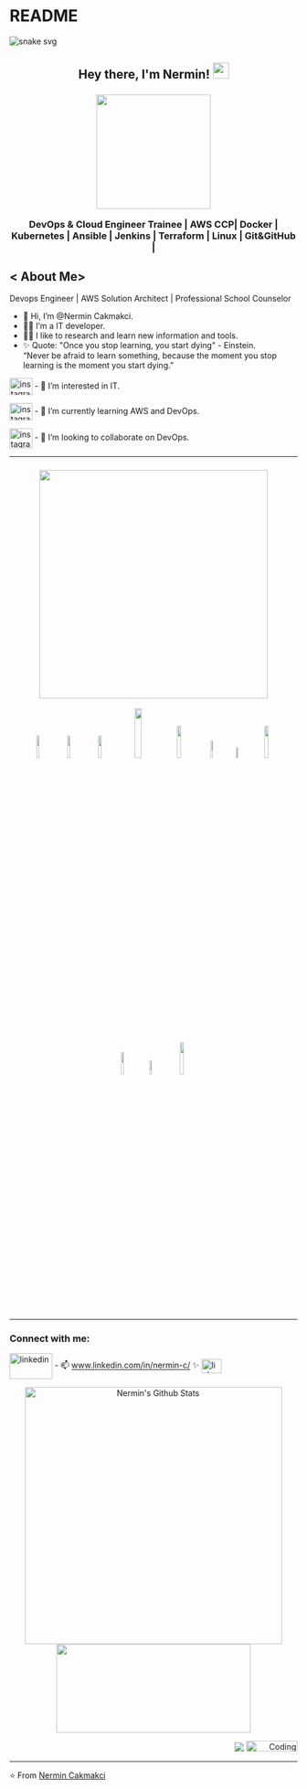 # README
![snake svg](https://github.com/cakmakcinermin/cakmakcinermin/blob/output/github-contribution-grid-snake.svg)


<h2 align="center">Hey there, I'm Nermin!  <img src="https://media.giphy.com/media/hvRJCLFzcasrR4ia7z/giphy.gif" width="28"> 
 

 <h3 align="center"> <img src="https://media-exp1.licdn.com/dms/image/C4E03AQHEceMrPWLPFA/profile-displayphoto-shrink_800_800/0/1645067745534?e=1653523200&v=beta&t=5FE-SYfPBj1eja44hsETfT5X7AkNw836kyDdhY6zIQo" width="200">
 
  
   DevOps & Cloud Engineer Trainee | AWS CCP| Docker | Kubernetes | Ansible | Jenkins | Terraform | Linux | Git&GitHub |
  
   
  
## < About Me>
  Devops Engineer | AWS Solution Architect | Professional School Counselor
  
- 👋 Hi, I’m @Nermin Cakmakci.
- 👩‍🎓 I’m a IT developer.
- 🧑‍💻 I like to research and learn new information and tools.
- ✨ Quote: "Once you stop learning, you start dying" - Einstein. <br>
     “Never be afraid to learn something, because the moment you stop learning is the moment you start dying.”
  
<img align="center" src="https://www.emojiall.com/en/header-svg/%F0%9F%92%BB.svg" background-color="white" alt="instagram" height="30" width="40" />   - 👀 I’m interested in IT.

 [<img align="center" src="https://media-exp1.licdn.com/dms/image/C4D22AQHk15V_X2up1A/feedshare-shrink_2048_1536/0/1647239167260?e=1649894400&v=beta&t=_bpOd1z9V0KzC8iVMRp87zeeQbl8mUIgtDjHNyMOWTE" background-color="white" alt="instagram" height="30" width="40" />](https://aws.amazon.com/tr/console/)   - 🌱 I’m currently learning AWS and DevOps.

<img align="center" src="https://2svkzb1o71wr1z98lv262kr3-wpengine.netdna-ssl.com/wp-content/uploads/2019/07/06127-Dr-Linkedin-Animated-Logo-GIF-v1.gif" background-color="white" alt="instagram" height="35" width="40" />  - 💞️ I’m looking to collaborate on DevOps.

----------------
<h3 align="center"> <img src="https://user-images.githubusercontent.com/96360040/159220580-1e572ad3-de21-423c-a6d3-d26010bd442e.png" width="400">
  
<img src="https://logos-world.net/wp-content/uploads/2021/08/Amazon-Web-Services-AWS-Emblem.png" width="10%"> <img src="https://cdn.wmaraci.com/nedir/Microsoft-Azure.png" width="10%"> <img src="https://1000logos.net/wp-content/uploads/2020/05/Logo-Google-Cloud.jpg" width="10%"> <img src="https://upload.wikimedia.org/wikipedia/commons/thumb/f/f8/Python_logo_and_wordmark.svg/2560px-Python_logo_and_wordmark.svg.png" width="15%"> <img src="https://seeklogo.com/images/M/MySQL-logo-F6FF285A58-seeklogo.com.png" width="12%"> <img src="https://seeklogo.com/images/D/docker-logo-6D6F987702-seeklogo.com.png" width="9%"> <img src="https://www.stratoscale.com/wp-content/uploads/2019/04/Kubernetes-logo.png" width="7%"> <img src="https://www.vectorlogo.zone/logos/jenkins/jenkins-ar21.svg" width="12%"> <img src="https://marka-logo.com/wp-content/uploads/2020/09/Linux-Logo.png" width="10%"> <img src="https://user-images.githubusercontent.com/96360040/159221208-f9c213c8-748d-4645-858c-b804d6765548.png" width="8%"> <img src="https://user-images.githubusercontent.com/96360040/159221969-61cb0de5-d8f3-44f7-ac94-40d0dcfab30c.png" width="12%">
  
---------------
 <h3 align="left">Connect with me:</h3>
<p align="left">



[<img align="center" src="https://cdn.dribbble.com/users/759099/screenshots/3584436/linked_in2.gif" color="white" alt="linkedin" height="45" width="75" />](https://www.linkedin.com/in/nermin-c/)   - 📫 www.linkedin.com/in/nermin-c/   ✨   [<img align="center" src="https://upload.wikimedia.org/wikipedia/commons/thumb/c/ca/LinkedIn_logo_initials.png/600px-LinkedIn_logo_initials.png" color="white" alt="linkedin" height="25" width="35" />](www.linkedin.com/in/nermin-c/)
  


<p align="center">
<img width="450" align="center" src="https://github-readme-stats.vercel.app/api?username=Cakmakcinermin&show_icons=true&line_height=21&theme=react" alt="Nermin's Github Stats" />
<img width="340" height="155" align="center" 
     src="https://github-readme-stats.vercel.app/api/top-langs/?username=Cakmakcinermin&langs_count=6&hide=handlebars,jupyter notebook,css&theme=react&line_height=27&layout=compact" />
</p>
 

 [ <p align="right"> ![](https://img.shields.io/badge/dynamic/json?color=000000&label=GitHub&query=%24.data.totalSubs&suffix=%20followers&url=https%3A%2F%2Fapi.spencerwoo.com%2Fsubstats%2F%3Fsource%3Dgithub%26queryKey%3Dcakmakcinermin)](https://github.com/cakmakcinermin) <img alt="Coding" width="90" height="19" src="https://komarev.com/ghpvc/?username=cakmakcinermin&label=Profile%20views&color=129e00&style=plastic" alt="Nermin" /> </p> 
<hr> 
 
 
 
⭐️ From [Nermin Cakmakci](https://github.com/cakmakcinermin)
<!--
**cakmakcinermin/cakmakcinermin** is a ✨ _special_ ✨ repository because its `README.md` (this file) appears on your GitHub profile.
-->
